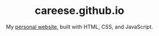<h1 align="center">
    careese.github.io
</h1>

<p align="center">
    My <a href="https://careese15.github.io/">personal website</a>, built with HTML, CSS, and JavaScript.
</p>
